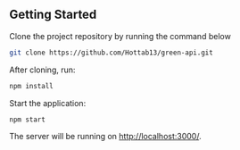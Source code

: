 ## Getting Started

Clone the project repository by running the command below

```bash
git clone https://github.com/Hottab13/green-api.git
```

After cloning, run:

```bash
npm install 
```

Start the application:

```bash
npm start
```

The server will be running on [http://localhost:3000/](http://localhost:3000/).

